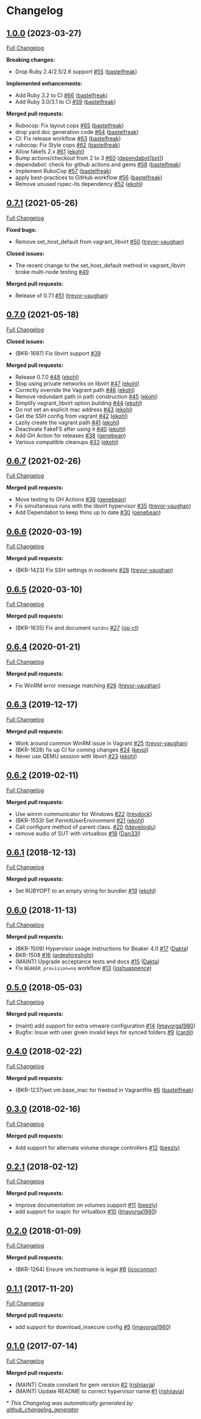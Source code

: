 # Changelog

## [1.0.0](https://github.com/voxpupuli/beaker-vagrant/tree/1.0.0) (2023-03-27)

[Full Changelog](https://github.com/voxpupuli/beaker-vagrant/compare/0.7.1...1.0.0)

**Breaking changes:**

- Drop Ruby 2.4/2.5/2.6 support [\#55](https://github.com/voxpupuli/beaker-vagrant/pull/55) ([bastelfreak](https://github.com/bastelfreak))

**Implemented enhancements:**

- Add Ruby 3.2 to CI [\#66](https://github.com/voxpupuli/beaker-vagrant/pull/66) ([bastelfreak](https://github.com/bastelfreak))
- Add Ruby 3.0/3.1 to CI [\#59](https://github.com/voxpupuli/beaker-vagrant/pull/59) ([bastelfreak](https://github.com/bastelfreak))

**Merged pull requests:**

- Rubocop: Fix layout cops [\#65](https://github.com/voxpupuli/beaker-vagrant/pull/65) ([bastelfreak](https://github.com/bastelfreak))
- drop yard doc generation code [\#64](https://github.com/voxpupuli/beaker-vagrant/pull/64) ([bastelfreak](https://github.com/bastelfreak))
- CI: Fix release workflow [\#63](https://github.com/voxpupuli/beaker-vagrant/pull/63) ([bastelfreak](https://github.com/bastelfreak))
- rubocop: Fix Style cops [\#62](https://github.com/voxpupuli/beaker-vagrant/pull/62) ([bastelfreak](https://github.com/bastelfreak))
- Allow fakefs 2.x [\#61](https://github.com/voxpupuli/beaker-vagrant/pull/61) ([ekohl](https://github.com/ekohl))
- Bump actions/checkout from 2 to 3 [\#60](https://github.com/voxpupuli/beaker-vagrant/pull/60) ([dependabot[bot]](https://github.com/apps/dependabot))
- dependabot: check for github actions and gems [\#58](https://github.com/voxpupuli/beaker-vagrant/pull/58) ([bastelfreak](https://github.com/bastelfreak))
- Implement RuboCop [\#57](https://github.com/voxpupuli/beaker-vagrant/pull/57) ([bastelfreak](https://github.com/bastelfreak))
- apply best-practices to GitHub workflow [\#56](https://github.com/voxpupuli/beaker-vagrant/pull/56) ([bastelfreak](https://github.com/bastelfreak))
- Remove unused rspec-its dependency [\#52](https://github.com/voxpupuli/beaker-vagrant/pull/52) ([ekohl](https://github.com/ekohl))

## [0.7.1](https://github.com/voxpupuli/beaker-vagrant/tree/0.7.1) (2021-05-26)

[Full Changelog](https://github.com/voxpupuli/beaker-vagrant/compare/0.7.0...0.7.1)

**Fixed bugs:**

- Remove set\_host\_default from vagrant\_libvirt [\#50](https://github.com/voxpupuli/beaker-vagrant/pull/50) ([trevor-vaughan](https://github.com/trevor-vaughan))

**Closed issues:**

- The recent change to the set\_host\_default method in vagrant\_libvirt broke multi-node testing [\#49](https://github.com/voxpupuli/beaker-vagrant/issues/49)

**Merged pull requests:**

- Release of 0.7.1 [\#51](https://github.com/voxpupuli/beaker-vagrant/pull/51) ([trevor-vaughan](https://github.com/trevor-vaughan))

## [0.7.0](https://github.com/voxpupuli/beaker-vagrant/tree/0.7.0) (2021-05-18)

[Full Changelog](https://github.com/voxpupuli/beaker-vagrant/compare/0.6.7...0.7.0)

**Closed issues:**

- \(BKR-1697\) Fix libvirt support [\#39](https://github.com/voxpupuli/beaker-vagrant/issues/39)

**Merged pull requests:**

- Release 0.7.0 [\#48](https://github.com/voxpupuli/beaker-vagrant/pull/48) ([ekohl](https://github.com/ekohl))
- Stop using private networks on libvirt [\#47](https://github.com/voxpupuli/beaker-vagrant/pull/47) ([ekohl](https://github.com/ekohl))
- Correctly override the Vagrant path [\#46](https://github.com/voxpupuli/beaker-vagrant/pull/46) ([ekohl](https://github.com/ekohl))
- Remove redundant path in path construction [\#45](https://github.com/voxpupuli/beaker-vagrant/pull/45) ([ekohl](https://github.com/ekohl))
- Simplify vagrant\_libvirt option building [\#44](https://github.com/voxpupuli/beaker-vagrant/pull/44) ([ekohl](https://github.com/ekohl))
- Do not set an explicit mac address [\#43](https://github.com/voxpupuli/beaker-vagrant/pull/43) ([ekohl](https://github.com/ekohl))
- Get the SSH config from vagrant [\#42](https://github.com/voxpupuli/beaker-vagrant/pull/42) ([ekohl](https://github.com/ekohl))
- Lazily create the vagrant path [\#41](https://github.com/voxpupuli/beaker-vagrant/pull/41) ([ekohl](https://github.com/ekohl))
- Deactivate FakeFS after using it [\#40](https://github.com/voxpupuli/beaker-vagrant/pull/40) ([ekohl](https://github.com/ekohl))
- Add GH Action for releases [\#38](https://github.com/voxpupuli/beaker-vagrant/pull/38) ([genebean](https://github.com/genebean))
- Various compatible cleanups [\#33](https://github.com/voxpupuli/beaker-vagrant/pull/33) ([ekohl](https://github.com/ekohl))

## [0.6.7](https://github.com/voxpupuli/beaker-vagrant/tree/0.6.7) (2021-02-26)

[Full Changelog](https://github.com/voxpupuli/beaker-vagrant/compare/0.6.6...0.6.7)

**Merged pull requests:**

- Move testing to GH Actions [\#36](https://github.com/voxpupuli/beaker-vagrant/pull/36) ([genebean](https://github.com/genebean))
- Fix simultaneous runs with the libvirt hypervisor [\#35](https://github.com/voxpupuli/beaker-vagrant/pull/35) ([trevor-vaughan](https://github.com/trevor-vaughan))
- Add Dependabot to keep thins up to date [\#30](https://github.com/voxpupuli/beaker-vagrant/pull/30) ([genebean](https://github.com/genebean))

## [0.6.6](https://github.com/voxpupuli/beaker-vagrant/tree/0.6.6) (2020-03-19)

[Full Changelog](https://github.com/voxpupuli/beaker-vagrant/compare/0.6.5...0.6.6)

**Merged pull requests:**

- \(BKR-1423\) Fix SSH settings in nodesets [\#28](https://github.com/voxpupuli/beaker-vagrant/pull/28) ([trevor-vaughan](https://github.com/trevor-vaughan))

## [0.6.5](https://github.com/voxpupuli/beaker-vagrant/tree/0.6.5) (2020-03-10)

[Full Changelog](https://github.com/voxpupuli/beaker-vagrant/compare/0.6.4...0.6.5)

**Merged pull requests:**

- \(BKR-1635\) Fix and document `natdns` [\#27](https://github.com/voxpupuli/beaker-vagrant/pull/27) ([op-ct](https://github.com/op-ct))

## [0.6.4](https://github.com/voxpupuli/beaker-vagrant/tree/0.6.4) (2020-01-21)

[Full Changelog](https://github.com/voxpupuli/beaker-vagrant/compare/0.6.3...0.6.4)

**Merged pull requests:**

- Fix WinRM error message matching [\#26](https://github.com/voxpupuli/beaker-vagrant/pull/26) ([trevor-vaughan](https://github.com/trevor-vaughan))

## [0.6.3](https://github.com/voxpupuli/beaker-vagrant/tree/0.6.3) (2019-12-17)

[Full Changelog](https://github.com/voxpupuli/beaker-vagrant/compare/0.6.2...0.6.3)

**Merged pull requests:**

- Work around common WinRM issue in Vagrant [\#25](https://github.com/voxpupuli/beaker-vagrant/pull/25) ([trevor-vaughan](https://github.com/trevor-vaughan))
- \(BKR-1628\) fix up CI for coming changes [\#24](https://github.com/voxpupuli/beaker-vagrant/pull/24) ([kevpl](https://github.com/kevpl))
- Never use QEMU session with libvirt [\#23](https://github.com/voxpupuli/beaker-vagrant/pull/23) ([ekohl](https://github.com/ekohl))

## [0.6.2](https://github.com/voxpupuli/beaker-vagrant/tree/0.6.2) (2019-02-11)

[Full Changelog](https://github.com/voxpupuli/beaker-vagrant/compare/0.6.1...0.6.2)

**Merged pull requests:**

- Use winrm communicator for Windows [\#22](https://github.com/voxpupuli/beaker-vagrant/pull/22) ([treydock](https://github.com/treydock))
- \(BKR-1553\) Set PermitUserEnvironment [\#21](https://github.com/voxpupuli/beaker-vagrant/pull/21) ([ekohl](https://github.com/ekohl))
- Call configure method of parent class. [\#20](https://github.com/voxpupuli/beaker-vagrant/pull/20) ([tdevelioglu](https://github.com/tdevelioglu))
- remove audio of SUT with virtualbox [\#18](https://github.com/voxpupuli/beaker-vagrant/pull/18) ([Dan33l](https://github.com/Dan33l))

## [0.6.1](https://github.com/voxpupuli/beaker-vagrant/tree/0.6.1) (2018-12-13)

[Full Changelog](https://github.com/voxpupuli/beaker-vagrant/compare/0.6.0...0.6.1)

**Merged pull requests:**

- Set RUBYOPT to an empty string for bundler [\#19](https://github.com/voxpupuli/beaker-vagrant/pull/19) ([ekohl](https://github.com/ekohl))

## [0.6.0](https://github.com/voxpupuli/beaker-vagrant/tree/0.6.0) (2018-11-13)

[Full Changelog](https://github.com/voxpupuli/beaker-vagrant/compare/0.5.0...0.6.0)

**Merged pull requests:**

- \(BKR-1509\) Hypervisor usage instructions for Beaker 4.0 [\#17](https://github.com/voxpupuli/beaker-vagrant/pull/17) ([Dakta](https://github.com/Dakta))
- BKR-1508 [\#16](https://github.com/voxpupuli/beaker-vagrant/pull/16) ([ardeshireshghi](https://github.com/ardeshireshghi))
- \(MAINT\) Upgrade acceptance tests and docs [\#15](https://github.com/voxpupuli/beaker-vagrant/pull/15) ([Dakta](https://github.com/Dakta))
- Fix `BEAKER_provision=no` workflow [\#13](https://github.com/voxpupuli/beaker-vagrant/pull/13) ([joshuaspence](https://github.com/joshuaspence))

## [0.5.0](https://github.com/voxpupuli/beaker-vagrant/tree/0.5.0) (2018-05-03)

[Full Changelog](https://github.com/voxpupuli/beaker-vagrant/compare/0.4.0...0.5.0)

**Merged pull requests:**

- \(maint\) add support for extra vmware configuration [\#14](https://github.com/voxpupuli/beaker-vagrant/pull/14) ([lmayorga1980](https://github.com/lmayorga1980))
- Bugfix: Issue with user given invalid keys for synced folders [\#9](https://github.com/voxpupuli/beaker-vagrant/pull/9) ([cardil](https://github.com/cardil))

## [0.4.0](https://github.com/voxpupuli/beaker-vagrant/tree/0.4.0) (2018-02-22)

[Full Changelog](https://github.com/voxpupuli/beaker-vagrant/compare/0.3.0...0.4.0)

**Merged pull requests:**

- \(BKR-1237\)set vm.base\_mac for freebsd in Vagrantfile [\#6](https://github.com/voxpupuli/beaker-vagrant/pull/6) ([bastelfreak](https://github.com/bastelfreak))

## [0.3.0](https://github.com/voxpupuli/beaker-vagrant/tree/0.3.0) (2018-02-16)

[Full Changelog](https://github.com/voxpupuli/beaker-vagrant/compare/0.2.1...0.3.0)

**Merged pull requests:**

- Add support for alternate volume storage controllers [\#12](https://github.com/voxpupuli/beaker-vagrant/pull/12) ([beezly](https://github.com/beezly))

## [0.2.1](https://github.com/voxpupuli/beaker-vagrant/tree/0.2.1) (2018-02-12)

[Full Changelog](https://github.com/voxpupuli/beaker-vagrant/compare/0.2.0...0.2.1)

**Merged pull requests:**

- Improve documentation on volumes support [\#11](https://github.com/voxpupuli/beaker-vagrant/pull/11) ([beezly](https://github.com/beezly))
- add support for ioapic for virtualbox [\#10](https://github.com/voxpupuli/beaker-vagrant/pull/10) ([lmayorga1980](https://github.com/lmayorga1980))

## [0.2.0](https://github.com/voxpupuli/beaker-vagrant/tree/0.2.0) (2018-01-09)

[Full Changelog](https://github.com/voxpupuli/beaker-vagrant/compare/0.1.1...0.2.0)

**Merged pull requests:**

- \(BKR-1264\) Ensure vm.hostname is legal [\#8](https://github.com/voxpupuli/beaker-vagrant/pull/8) ([jcoconnor](https://github.com/jcoconnor))

## [0.1.1](https://github.com/voxpupuli/beaker-vagrant/tree/0.1.1) (2017-11-20)

[Full Changelog](https://github.com/voxpupuli/beaker-vagrant/compare/0.1.0...0.1.1)

**Merged pull requests:**

- add support for download\_insecure config [\#5](https://github.com/voxpupuli/beaker-vagrant/pull/5) ([lmayorga1980](https://github.com/lmayorga1980))

## [0.1.0](https://github.com/voxpupuli/beaker-vagrant/tree/0.1.0) (2017-07-14)

[Full Changelog](https://github.com/voxpupuli/beaker-vagrant/compare/d9545ba78c5d9ef827503c047fb7efd482734dbf...0.1.0)

**Merged pull requests:**

- \(MAINT\) Create constant for gem version [\#2](https://github.com/voxpupuli/beaker-vagrant/pull/2) ([rishijavia](https://github.com/rishijavia))
- \(MAINT\) Update README to correct hypervisor name [\#1](https://github.com/voxpupuli/beaker-vagrant/pull/1) ([rishijavia](https://github.com/rishijavia))



\* *This Changelog was automatically generated by [github_changelog_generator](https://github.com/github-changelog-generator/github-changelog-generator)*
